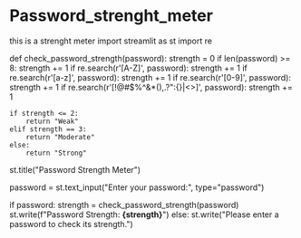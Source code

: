 # Password_strenght_meter
 this is a strenght meter
import streamlit as st
import re

def check_password_strength(password):
    strength = 0
    if len(password) >= 8:
        strength += 1
    if re.search(r'[A-Z]', password):
        strength += 1
    if re.search(r'[a-z]', password):
        strength += 1
    if re.search(r'[0-9]', password):
        strength += 1
    if re.search(r'[!@#$%^&*(),.?":{}|<>]', password):
        strength += 1

    if strength <= 2:
        return "Weak"
    elif strength == 3:
        return "Moderate"
    else:
        return "Strong"

st.title("Password Strength Meter")

password = st.text_input("Enter your password:", type="password")

if password:
    strength = check_password_strength(password)
    st.write(f"Password Strength: **{strength}**")
else:
    st.write("Please enter a password to check its strength.")
